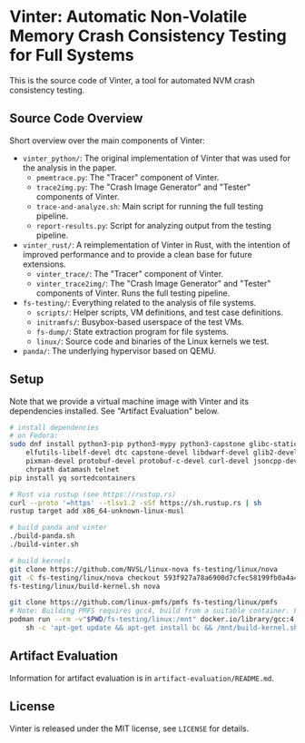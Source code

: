 # Vinter: Automatic Non-Volatile Memory Crash Consistency Testing for Full Systems

This is the source code of Vinter, a tool for automated NVM crash consistency testing.

## Source Code Overview

Short overview over the main components of Vinter:

* `vinter_python/`: The original implementation of Vinter that was used for the
  analysis in the paper.
  * `pmemtrace.py`: The "Tracer" component of Vinter.
  * `trace2img.py`: The "Crash Image Generator" and "Tester" components of Vinter.
  * `trace-and-analyze.sh`: Main script for running the full testing pipeline.
  * `report-results.py`: Script for analyzing output from the testing pipeline.
* `vinter_rust/`: A reimplementation of Vinter in Rust, with the intention of
  improved performance and to provide a clean base for future extensions.
  * `vinter_trace/`: The "Tracer" component of Vinter.
  * `vinter_trace2img/`: The "Crash Image Generator" and "Tester" components
    of Vinter. Runs the full testing pipeline.
* `fs-testing/`: Everything related to the analysis of file systems.
  * `scripts/`: Helper scripts, VM definitions, and test case definitions.
  * `initramfs/`: Busybox-based userspace of the test VMs.
  * `fs-dump/`: State extraction program for file systems.
  * `linux/`: Source code and binaries of the Linux kernels we test.
* `panda/`: The underlying hypervisor based on QEMU.

## Setup

Note that we provide a virtual machine image with Vinter and its dependencies
installed. See "Artifact Evaluation" below.

```sh
# install dependencies
# on Fedora:
sudo dnf install python3-pip python3-mypy python3-capstone glibc-static \
	elfutils-libelf-devel dtc capstone-devel libdwarf-devel glib2-devel \
	pixman-devel protobuf-devel protobuf-c-devel curl-devel jsoncpp-devel \
	chrpath datamash telnet
pip install yq sortedcontainers

# Rust via rustup (see https://rustup.rs)
curl --proto '=https' --tlsv1.2 -sSf https://sh.rustup.rs | sh
rustup target add x86_64-unknown-linux-musl

# build panda and vinter
./build-panda.sh
./build-vinter.sh

# build kernels
git clone https://github.com/NVSL/linux-nova fs-testing/linux/nova
git -C fs-testing/linux/nova checkout 593f927a78a6900d7cfec58199fb0a4a4fd1d646
fs-testing/linux/build-kernel.sh nova

git clone https://github.com/linux-pmfs/pmfs fs-testing/linux/pmfs
# Note: Building PMFS requires gcc4, build from a suitable container. For example:
podman run --rm -v"$PWD/fs-testing/linux:/mnt" docker.io/library/gcc:4 \
	sh -c 'apt-get update && apt-get install bc && /mnt/build-kernel.sh pmfs'

```

## Artifact Evaluation

Information for artifact evaluation is in `artifact-evaluation/README.md`.

## License

Vinter is released under the MIT license, see `LICENSE` for details.
